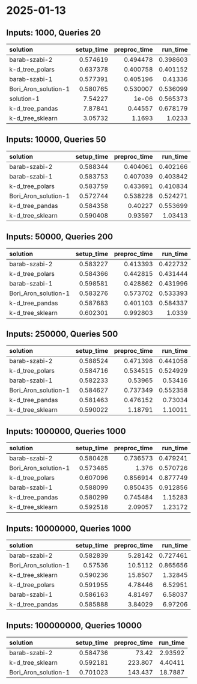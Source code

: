 # 2025-01-13

## Inputs: 1000, Queries 20

| solution             |   setup_time |   preproc_time |   run_time |
|:---------------------|-------------:|---------------:|-----------:|
| barab-szabi-2        |     0.574619 |       0.494478 |   0.398603 |
| k-d_tree_polars      |     0.637378 |       0.400758 |   0.401152 |
| barab-szabi-1        |     0.577391 |       0.405196 |   0.41336  |
| Bori_Aron_solution-1 |     0.580765 |       0.530007 |   0.536099 |
| solution-1           |     7.54227  |       1e-06    |   0.565373 |
| k-d_tree_pandas      |     7.87841  |       0.44557  |   0.678179 |
| k-d_tree_sklearn     |     3.05732  |       1.1693   |   1.0233   |

## Inputs: 10000, Queries 50

| solution             |   setup_time |   preproc_time |   run_time |
|:---------------------|-------------:|---------------:|-----------:|
| barab-szabi-2        |     0.588344 |       0.404061 |   0.402166 |
| barab-szabi-1        |     0.583753 |       0.407039 |   0.403842 |
| k-d_tree_polars      |     0.583759 |       0.433691 |   0.410834 |
| Bori_Aron_solution-1 |     0.572744 |       0.538228 |   0.524271 |
| k-d_tree_pandas      |     0.584358 |       0.40227  |   0.553699 |
| k-d_tree_sklearn     |     0.590408 |       0.93597  |   1.03413  |

## Inputs: 50000, Queries 200

| solution             |   setup_time |   preproc_time |   run_time |
|:---------------------|-------------:|---------------:|-----------:|
| barab-szabi-2        |     0.583227 |       0.413393 |   0.422732 |
| k-d_tree_polars      |     0.584366 |       0.442815 |   0.431444 |
| barab-szabi-1        |     0.598581 |       0.428862 |   0.431996 |
| Bori_Aron_solution-1 |     0.583276 |       0.573702 |   0.533393 |
| k-d_tree_pandas      |     0.587683 |       0.401103 |   0.584337 |
| k-d_tree_sklearn     |     0.602301 |       0.992803 |   1.0339   |

## Inputs: 250000, Queries 500

| solution             |   setup_time |   preproc_time |   run_time |
|:---------------------|-------------:|---------------:|-----------:|
| barab-szabi-2        |     0.588524 |       0.471398 |   0.441058 |
| k-d_tree_polars      |     0.584716 |       0.534515 |   0.524929 |
| barab-szabi-1        |     0.582233 |       0.53965  |   0.53416  |
| Bori_Aron_solution-1 |     0.584627 |       0.737349 |   0.552358 |
| k-d_tree_pandas      |     0.581463 |       0.476152 |   0.73034  |
| k-d_tree_sklearn     |     0.590022 |       1.18791  |   1.10011  |

## Inputs: 1000000, Queries 1000

| solution             |   setup_time |   preproc_time |   run_time |
|:---------------------|-------------:|---------------:|-----------:|
| barab-szabi-2        |     0.580428 |       0.736573 |   0.479241 |
| Bori_Aron_solution-1 |     0.573485 |       1.376    |   0.570726 |
| k-d_tree_polars      |     0.607096 |       0.856914 |   0.877749 |
| barab-szabi-1        |     0.588099 |       0.850435 |   0.912856 |
| k-d_tree_pandas      |     0.580299 |       0.745484 |   1.15283  |
| k-d_tree_sklearn     |     0.592518 |       2.09057  |   1.23172  |

## Inputs: 10000000, Queries 1000

| solution             |   setup_time |   preproc_time |   run_time |
|:---------------------|-------------:|---------------:|-----------:|
| barab-szabi-2        |     0.582839 |        5.28142 |   0.727461 |
| Bori_Aron_solution-1 |     0.57536  |       10.5112  |   0.865656 |
| k-d_tree_sklearn     |     0.590236 |       15.8507  |   1.32845  |
| k-d_tree_polars      |     0.591955 |        4.78446 |   6.52951  |
| barab-szabi-1        |     0.586163 |        4.81497 |   6.58037  |
| k-d_tree_pandas      |     0.585888 |        3.84029 |   6.97206  |

## Inputs: 100000000, Queries 10000

| solution             |   setup_time |   preproc_time |   run_time |
|:---------------------|-------------:|---------------:|-----------:|
| barab-szabi-2        |     0.584736 |         73.42  |    2.93592 |
| k-d_tree_sklearn     |     0.592181 |        223.807 |    4.40411 |
| Bori_Aron_solution-1 |     0.701023 |        143.437 |   18.7887  |